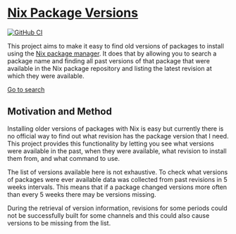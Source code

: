 # [Nix Package Versions](https://lazamar.co.uk/nix-versions/)

[![GitHub CI](https://github.com/lazamar/nix-package-versions/workflows/main/badge.svg)](https://github.com/lazamar/nix-package-versions/actions)

This project aims to make it easy to find old versions of packages to install using the [Nix package manager](https://nixos.org/nix/).
It does that by allowing you to search a package name and finding all past versions of that package that were available in the Nix
package repository and listing the latest revision at which they were available.

[Go to search](https://lazamar.co.uk/nix-versions/)

## Motivation and Method

Installing older versions of packages with Nix is easy but currently there is no official way to find out what
revision has the package version that I need. This project provides this functionality by letting you see what
versions were available in the past, when they were available, what revision to install them from, and what command to use.

The list of versions available here is not exhaustive. To check what versions of packages were ever available data
was collected from past revisions in 5 weeks intervals. This means that if a package changed versions more often
than every 5 weeks there may be versions missing.

During the retrieval of version information, revisions for some periods could not be successfully built for
some channels and this could also cause versions to be missing from the list.
